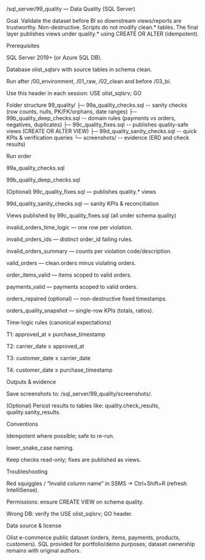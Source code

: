 /sql_server/99_quality — Data Quality (SQL Server)

Goal. Validate the dataset before BI so downstream views/reports are trustworthy.
Non-destructive. Scripts do not modify clean.* tables. The final layer publishes views under quality.* using CREATE OR ALTER (idempotent).

Prerequisites

SQL Server 2019+ (or Azure SQL DB).

Database olist_sqlsrv with source tables in schema clean.

Run after /00_environment, /01_raw, /02_clean and before /03_bi.

Use this header in each session: 
USE olist_sqlsrv;
GO

Folder structure
99_quality/
├─ 99a_quality_checks.sql           -- sanity checks (row counts, nulls, PK/FK/orphans, date ranges)
├─ 99b_quality_deep_checks.sql      -- domain rules (payments vs orders, negatives, duplicates)
├─ 99c_quality_fixes.sql            -- publishes quality-safe views (CREATE OR ALTER VIEW)
├─ 99d_quality_sanity_checks.sql    -- quick KPIs & verification queries
└─ screenshots/                     -- evidence (ERD and check results)

Run order

99a_quality_checks.sql

99b_quality_deep_checks.sql

(Optional) 99c_quality_fixes.sql — publishes quality.* views

99d_quality_sanity_checks.sql — sanity KPIs & reconciliation

Views published by 99c_quality_fixes.sql (all under schema quality)

invalid_orders_time_logic — one row per violation.

invalid_orders_ids — distinct order_id failing rules.

invalid_orders_summary — counts per violation code/description.

valid_orders — clean.orders minus violating orders.

order_items_valid — items scoped to valid orders.

payments_valid — payments scoped to valid orders.

orders_repaired (optional) — non-destructive fixed timestamps.

orders_quality_snapshot — single-row KPIs (totals, ratios).

Time-logic rules (canonical expectations)

T1: approved_at ≥ purchase_timestamp

T2: carrier_date ≥ approved_at

T3: customer_date ≥ carrier_date

T4: customer_date ≥ purchase_timestamp

Outputs & evidence

Save screenshots to: /sql_server/99_quality/screenshots/.

(Optional) Persist results to tables like: quality.check_results, quality.sanity_results.

Conventions

Idempotent where possible; safe to re-run.

lower_snake_case naming.

Keep checks read-only; fixes are published as views.

Troubleshooting

Red squiggles / “Invalid column name” in SSMS → Ctrl+Shift+R (refresh IntelliSense).

Permissions: ensure CREATE VIEW on schema quality.

Wrong DB: verify the USE olist_sqlsrv; GO header.

Data source & license

Olist e-commerce public dataset (orders, items, payments, products, customers).
SQL provided for portfolio/demo purposes; dataset ownership remains with original authors.
